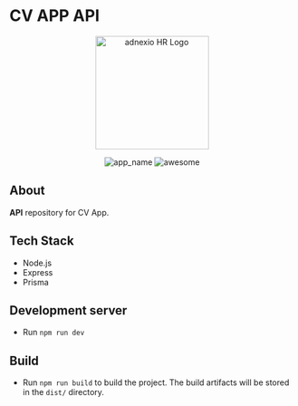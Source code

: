 # CV APP API

<p align="center"><img src="https://nodejs.org/static/logos/nodejsDark.svg" width="200" alt="adnexio HR Logo">

</p>

<p align="center">
<img src="https://img.shields.io/badge/CV-APP-success" alt="app_name">
<img src="https://img.shields.io/badge/everything%20is-awesome-blue" alt="awesome">
</p>

## About

**API** repository for CV App.

## Tech Stack

- Node.js
- Express
- Prisma

## Development server

- Run `npm run dev`

## Build

- Run `npm run build` to build the project. The build artifacts will be stored in the `dist/` directory.
